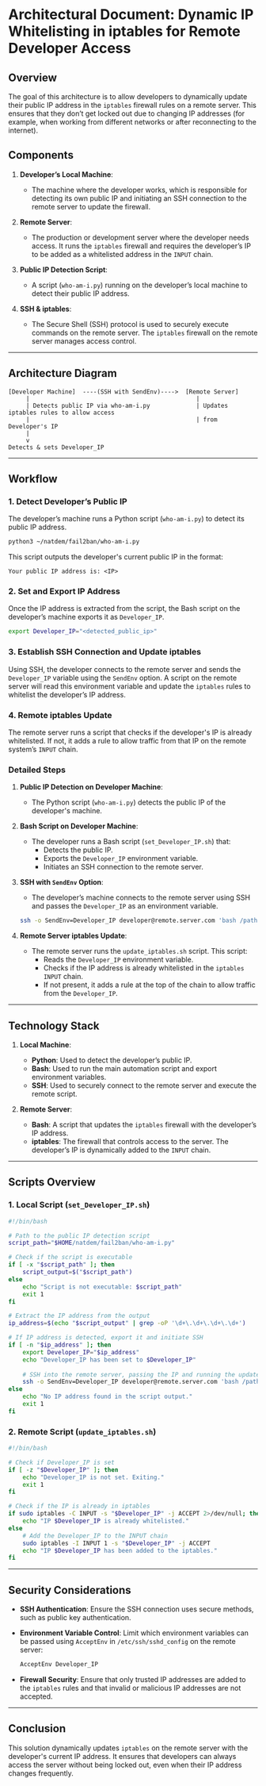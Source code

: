 
# **Architectural Document: Dynamic IP Whitelisting in iptables for Remote Developer Access**

## **Overview**
The goal of this architecture is to allow developers to dynamically update their public IP address in the `iptables` firewall rules on a remote server. This ensures that they don’t get locked out due to changing IP addresses (for example, when working from different networks or after reconnecting to the internet).

## **Components**
1. **Developer’s Local Machine**:
   - The machine where the developer works, which is responsible for detecting its own public IP and initiating an SSH connection to the remote server to update the firewall.

2. **Remote Server**:
   - The production or development server where the developer needs access. It runs the `iptables` firewall and requires the developer’s IP to be added as a whitelisted address in the `INPUT` chain.

3. **Public IP Detection Script**:
   - A script (`who-am-i.py`) running on the developer’s local machine to detect their public IP address.

4. **SSH & iptables**:
   - The Secure Shell (SSH) protocol is used to securely execute commands on the remote server. The `iptables` firewall on the remote server manages access control.

---

## **Architecture Diagram**

```
[Developer Machine]  ----(SSH with SendEnv)---->  [Remote Server]
     |                                               |
     | Detects public IP via who-am-i.py             | Updates iptables rules to allow access
     |                                               | from Developer's IP
     |
     v
Detects & sets Developer_IP
```

---

## **Workflow**

### 1. **Detect Developer’s Public IP**
The developer’s machine runs a Python script (`who-am-i.py`) to detect its public IP address.

```bash
python3 ~/natdem/fail2ban/who-am-i.py
```

This script outputs the developer's current public IP in the format:

```
Your public IP address is: <IP>
```

### 2. **Set and Export IP Address**
Once the IP address is extracted from the script, the Bash script on the developer’s machine exports it as `Developer_IP`.

```bash
export Developer_IP="<detected_public_ip>"
```

### 3. **Establish SSH Connection and Update iptables**
Using SSH, the developer connects to the remote server and sends the `Developer_IP` variable using the `SendEnv` option. A script on the remote server will read this environment variable and update the `iptables` rules to whitelist the developer’s IP address.

### 4. **Remote iptables Update**
The remote server runs a script that checks if the developer's IP is already whitelisted. If not, it adds a rule to allow traffic from that IP on the remote system’s `INPUT` chain.

### **Detailed Steps**

1. **Public IP Detection on Developer Machine**:
    - The Python script (`who-am-i.py`) detects the public IP of the developer's machine.

2. **Bash Script on Developer Machine**:
    - The developer runs a Bash script (`set_Developer_IP.sh`) that:
        - Detects the public IP.
        - Exports the `Developer_IP` environment variable.
        - Initiates an SSH connection to the remote server.

3. **SSH with `SendEnv` Option**:
    - The developer’s machine connects to the remote server using SSH and passes the `Developer_IP` as an environment variable.
    
    ```bash
    ssh -o SendEnv=Developer_IP developer@remote.server.com 'bash /path/to/update_iptables.sh'
    ```

4. **Remote Server iptables Update**:
    - The remote server runs the `update_iptables.sh` script. This script:
        - Reads the `Developer_IP` environment variable.
        - Checks if the IP address is already whitelisted in the `iptables` `INPUT` chain.
        - If not present, it adds a rule at the top of the chain to allow traffic from the `Developer_IP`.

---

## **Technology Stack**

1. **Local Machine**:
    - **Python**: Used to detect the developer’s public IP.
    - **Bash**: Used to run the main automation script and export environment variables.
    - **SSH**: Used to securely connect to the remote server and execute the remote script.
    
2. **Remote Server**:
    - **Bash**: A script that updates the `iptables` firewall with the developer’s IP address.
    - **iptables**: The firewall that controls access to the server. The developer’s IP is dynamically added to the `INPUT` chain.

---

## **Scripts Overview**

### 1. **Local Script (`set_Developer_IP.sh`)**

```bash
#!/bin/bash

# Path to the public IP detection script
script_path="$HOME/natdem/fail2ban/who-am-i.py"

# Check if the script is executable
if [ -x "$script_path" ]; then
    script_output=$("$script_path")
else
    echo "Script is not executable: $script_path"
    exit 1
fi

# Extract the IP address from the output
ip_address=$(echo "$script_output" | grep -oP '\d+\.\d+\.\d+\.\d+')

# If IP address is detected, export it and initiate SSH
if [ -n "$ip_address" ]; then
    export Developer_IP="$ip_address"
    echo "Developer_IP has been set to $Developer_IP"
    
    # SSH into the remote server, passing the IP and running the update script
    ssh -o SendEnv=Developer_IP developer@remote.server.com 'bash /path/to/update_iptables.sh'
else
    echo "No IP address found in the script output."
    exit 1
fi
```

### 2. **Remote Script (`update_iptables.sh`)**

```bash
#!/bin/bash

# Check if Developer_IP is set
if [ -z "$Developer_IP" ]; then
    echo "Developer_IP is not set. Exiting."
    exit 1
fi

# Check if the IP is already in iptables
if sudo iptables -C INPUT -s "$Developer_IP" -j ACCEPT 2>/dev/null; then
    echo "IP $Developer_IP is already whitelisted."
else
    # Add the Developer_IP to the INPUT chain
    sudo iptables -I INPUT 1 -s "$Developer_IP" -j ACCEPT
    echo "IP $Developer_IP has been added to the iptables."
fi
```

---

## **Security Considerations**

- **SSH Authentication**: Ensure the SSH connection uses secure methods, such as public key authentication.
- **Environment Variable Control**: Limit which environment variables can be passed using `AcceptEnv` in `/etc/ssh/sshd_config` on the remote server:
  
    ```bash
    AcceptEnv Developer_IP
    ```

- **Firewall Security**: Ensure that only trusted IP addresses are added to the `iptables` rules and that invalid or malicious IP addresses are not accepted.

---

## **Conclusion**
This solution dynamically updates `iptables` on the remote server with the developer's current IP address. It ensures that developers can always access the server without being locked out, even when their IP address changes frequently.
